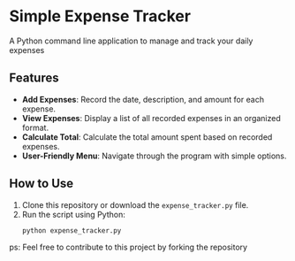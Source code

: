 # Simple Expense Tracker

A Python command line application to manage and track your daily expenses 

## Features
- **Add Expenses**: Record the date, description, and amount for each expense.
- **View Expenses**: Display a list of all recorded expenses in an organized format.
- **Calculate Total**: Calculate the total amount spent based on recorded expenses.
- **User-Friendly Menu**: Navigate through the program with simple options.

## How to Use
1. Clone this repository or download the `expense_tracker.py` file.
2. Run the script using Python:
   ```bash
   python expense_tracker.py


ps: Feel free to contribute to this project by forking the repository 
